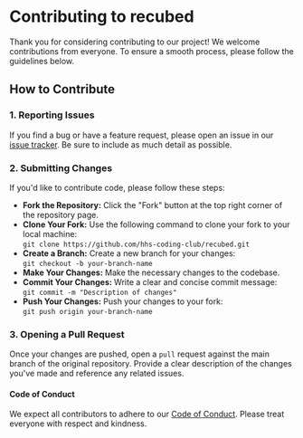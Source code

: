 # Contributing to recubed

Thank you for considering contributing to our project! We welcome contributions from everyone. To ensure a smooth process, please follow the guidelines below.

## How to Contribute

### 1. Reporting Issues
If you find a bug or have a feature request, please open an issue in our [issue tracker](https://github.com/HHS-Coding-Club/recubed/issues). Be sure to include as much detail as possible.

### 2. Submitting Changes
If you'd like to contribute code, please follow these steps:

- **Fork the Repository:** Click the "Fork" button at the top right corner of the repository page.
- **Clone Your Fork:** Use the following command to clone your fork to your local machine:   
  ```git clone https://github.com/hhs-coding-club/recubed.git```
- **Create a Branch:** Create a new branch for your changes:   
  ```git checkout -b your-branch-name ```
- **Make Your Changes:** Make the necessary changes to the codebase.
- **Commit Your Changes:** Write a clear and concise commit message:   
  ```git commit -m "Description of changes"```
- **Push Your Changes:** Push your changes to your fork:   
  ```git push origin your-branch-name```

### 3. Opening a Pull Request
Once your changes are pushed, open a `pull` request against the main branch of the original repository. Provide a clear description of the changes you've made and reference any related issues.

#### Code of Conduct

We expect all contributors to adhere to our [Code of Conduct](https://github.com/HHS-Coding-Club/recubed/blob/main/CODE_OF_CONDUCT.md). Please treat everyone with respect and kindness.
